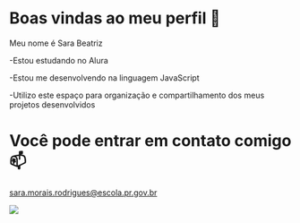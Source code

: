 # Boas vindas ao meu perfil 💜​
Meu nome é Sara Beatriz

-Estou estudando no Alura

-Estou me desenvolvendo na linguagem JavaScript

-Utilizo este espaço para organização e compartilhamento dos meus projetos desenvolvidos

# Você pode entrar em contato comigo 📫
sara.morais.rodrigues@escola.pr.gov.br


![](https://pa1.aminoapps.com/6440/2258b868fa0be8cd3492ec7a2ae8b725ab02d349_hq.gif)
